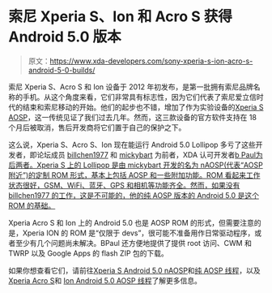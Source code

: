 # 索尼 Xperia S、Ion 和 Acro S 获得 Android 5.0 版本

> 原文：<https://www.xda-developers.com/sony-xperia-s-ion-acro-s-android-5-0-builds/>

索尼 Xperia S、Acro S 和 Ion 设备于 2012 年初发布，是第一批拥有索尼品牌名称的手机。从这个角度来看，它们非常具有标志性，因为它们代表了索尼爱立信时代的结束和索尼移动的开始。他们的起步也不错，增加了作为实验设备的[Xperia S AOSP](http://www.xda-developers.com/android/sony-xperia-s-added-to-aosp-as-experimental-device/)，这一传统见证了我们过去几年。然而，这三款设备的官方软件支持在 18 个月后被取消，售后开发商将它们置于自己的保护之下。

这么说，Xperia S、Acro S、Ion 现在能运行 Android 5.0 Lollipop 多亏了这些开发者，即论坛成员 [billchen1977](http://forum.xda-developers.com/member.php?u=5064452) 和 [mickybart](http://forum.xda-developers.com/member.php?u=6043081) 为前者，XDA 认可开发者[b Paul为后两者。Xperia S 上的 Lollipop 是由 mickybart 开发的名为 nAOSP(代表“AOSP 附近”)的定制 ROM 形式，基本上包括 AOSP 和一些附加功能。ROM 看起来工作状态很好，GSM、WiFi、蓝牙、GPS 和相机等功能齐全。然而，如果没有 billchen1977 的工作，这是不可能的，他的纯 AOSP 版本的 Android 5.0 是这个 ROM 的基础。](http://forum.xda-developers.com/member.php?u=4074348)

Xperia Acro S 和 Ion 上的 Android 5.0 也是 AOSP ROM 的形式，但需要注意的是，Xperia ION 的 ROM 是“仅限于 devs”，很可能不准备用作日常驱动程序，或者至少有几个问题尚未解决。BPaul 还方便地提供了提供 root 访问、CWM 和 TWRP 以及 Google Apps 的 flash ZIP 包的下载。

如果你想查看它们，请前往[Xperia S Android 5.0 nAOSP](http://forum.xda-developers.com/xperia-s/s-development/rom-naosprom-xperia-s-t2958516)和[纯 AOSP 线程](http://forum.xda-developers.com/xperia-s/s-development/pure-aosp-lollipop-t2940839)，以及[Xperia Acro S](http://forum.xda-developers.com/showthread.php?t=2799765)和 [Ion Android 5.0 AOSP 线程](http://forum.xda-developers.com/xperia-s/ion-development/rom-android-5-0-v3-beta-t2944091)了解更多信息。